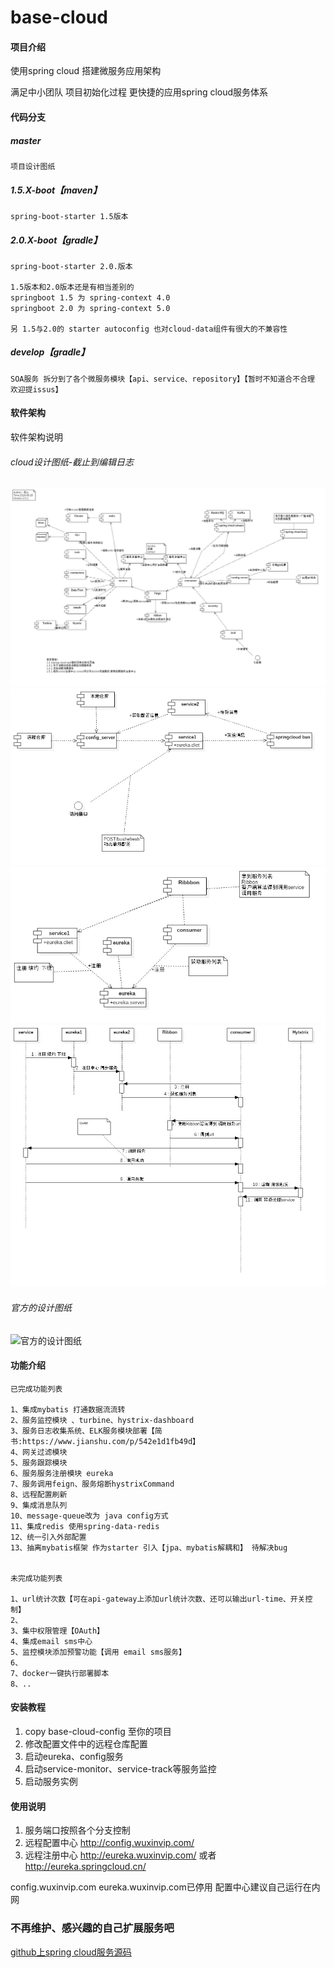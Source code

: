 # base-cloud

#### 项目介绍
使用spring cloud 搭建微服务应用架构

满足中小团队 项目初始化过程 更快捷的应用spring cloud服务体系


#### 代码分支 


##### master
    项目设计图纸

##### 1.5.X-boot【maven】
    spring-boot-starter 1.5版本

##### 2.0.X-boot【gradle】
    spring-boot-starter 2.0.版本
    
    1.5版本和2.0版本还是有相当差别的 
    springboot 1.5 为 spring-context 4.0
    springboot 2.0 为 spring-context 5.0
    
    另 1.5与2.0的 starter autoconfig 也对cloud-data组件有很大的不兼容性


##### develop【gradle】
    SOA服务 拆分到了各个微服务模块【api、service、repository】【暂时不知道合不合理 欢迎提issus】



#### 软件架构
软件架构说明

###### cloud设计图纸-截止到编辑日志

![cloud设计图纸]( cloud-uml/base-cloud.jpg "cloud架构图-截止到编辑日志")
![cloud设计图纸]( cloud-uml/动态刷新配置流程图.jpg "动态刷新配置流程图--截止到编辑日志")
![cloud设计图纸]( cloud-uml/服务治理框架图.jpg "服务治理框架图-截止到编辑日志")
![cloud设计图纸]( cloud-uml/服务注册到调用时序图.jpg "服务注册到调用时序图-截止到编辑日志")

###### 官方的设计图纸

![官方的设计图纸](https://upload-images.jianshu.io/upload_images/6434888-33821ee404f1f004.png?imageMogr2/auto-orient/strip%7CimageView2/2/w/1240)

#### 功能介绍
```
已完成功能列表

1、集成mybatis 打通数据流流转
2、服务监控模块 、turbine、hystrix-dashboard
3、服务日志收集系统、ELK服务模块部署【简书:https://www.jianshu.com/p/542e1d1fb49d】
4、网关过滤模块
5、服务跟踪模块
6、服务服务注册模块 eureka
7、服务调用feign、服务熔断hystrixCommand
8、远程配置刷新
9、集成消息队列
10、message-queue改为 java config方式 
11、集成redis 使用spring-data-redis
12、统一引入外部配置
13、抽离mybatis框架 作为starter 引入【jpa、mybatis解耦和】 待解决bug


未完成功能列表

1、url统计次数【可在api-gateway上添加url统计次数、还可以输出url-time、开关控制】
2、
3、集中权限管理【OAuth】
4、集成email sms中心
5、监控模块添加预警功能【调用 email sms服务】
6、
7、docker一键执行部署脚本
8、..

```



#### 安装教程

1. copy base-cloud-config 至你的项目
2. 修改配置文件中的远程仓库配置
3. 启动eureka、config服务
4. 启动service-monitor、service-track等服务监控
5. 启动服务实例

#### 使用说明


1. 服务端口按照各个分支控制
2. 远程配置中心 http://config.wuxinvip.com/
3. 远程注册中心 http://eureka.wuxinvip.com/ 或者 http://eureka.springcloud.cn/


config.wuxinvip.com eureka.wuxinvip.com已停用 配置中心建议自己运行在内网


### 不再维护、感兴趣的自己扩展服务吧

[github上spring cloud服务源码](https://github.com/spring-cloud)
